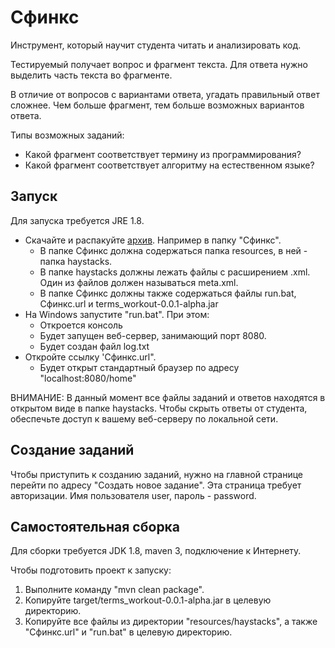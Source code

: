# Сфинкс
Инструмент, который научит студента читать и анализировать код.

Тестируемый получает вопрос и фрагмент текста. Для ответа нужно выделить часть текста во фрагменте.

В отличие от вопросов с вариантами ответа, угадать правильный ответ сложнее. Чем больше фрагмент, тем больше возможных вариантов ответа.

Типы возможных заданий:
* Какой фрагмент соответствует термину из программирования?
* Какой фрагмент соответствует алгоритму на естественном языке?

## Запуск
Для запуска требуется JRE 1.8.

* Скачайте и распакуйте [архив](https://github.com/AKryukov92/terms_workout/releases/download/v0.0.1-alpha/0.0.1-alpha.zip). Например в папку "Сфинкс".
  * В папке Сфинкс должна содержаться папка resources, в ней - папка haystacks.
  * В папке haystacks должны лежать файлы с расширением .xml. Один из файлов должен называться meta.xml.
  * В папке Сфинкс должны также содержаться файлы run.bat, Сфинкс.url и terms_workout-0.0.1-alpha.jar
* На Windows запустите "run.bat". При этом:
  * Откроется консоль
  * Будет запущен веб-сервер, занимающий порт 8080.
  * Будет создан файл log.txt
* Откройте ссылку 'Сфинкс.url".
  * Будет открыт стандартный браузер по адресу "localhost:8080/home"

ВНИМАНИЕ: В данный момент все файлы заданий и ответов находятся в открытом виде в папке haystacks.
Чтобы скрыть ответы от студента, обеспечьте доступ к вашему веб-серверу по локальной сети.

## Создание заданий
Чтобы приступить к созданию заданий, нужно на главной странице перейти по адресу "Создать новое задание".
Эта страница требует авторизации. Имя пользователя user, пароль - password.

## Самостоятельная сборка
Для сборки требуется JDK 1.8, maven 3, подключение к Интернету.

Чтобы подготовить проект к запуску:
1. Выполните команду "mvn clean package".
2. Копируйте target/terms_workout-0.0.1-alpha.jar в целевую директорию.
3. Копируйте все файлы из директории "resources/haystacks", а также "Сфинкс.url" и "run.bat" в целевую директорию.